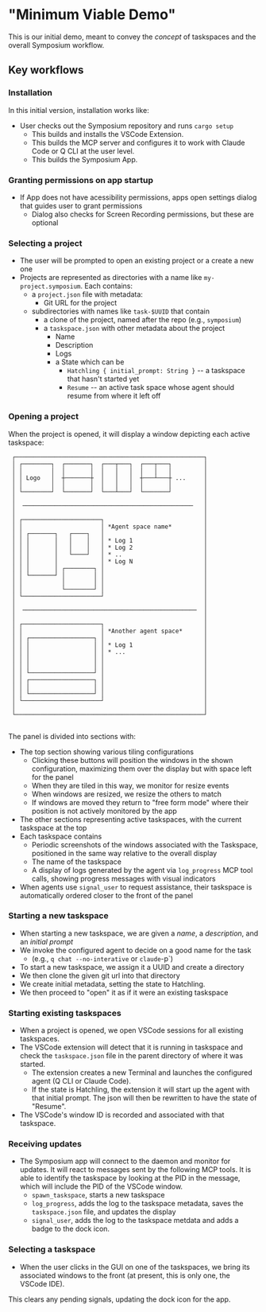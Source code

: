 # "Minimum Viable Demo"

This is our initial demo, meant to convey the *concept* of taskspaces and the overall Symposium workflow.

 ## Key workflows

### Installation

In this initial version, installation works like:

* User checks out the Symposium repository and runs `cargo setup`
    * This builds and installs the VSCode Extension.
    * This builds the MCP server and configures it to work with Claude Code or Q CLI at the user level.
    * This builds the Symposium App.
    
### Granting permissions on app startup

* If App does not have acessibility permissions, apps open settings dialog that guides user to grant permissions
    * Dialog also checks for Screen Recording permissions, but these are optional

### Selecting a project

* The user will be prompted to open an existing project or a create a new one
* Projects are represented as directories with a name like `my-project.symposium`. Each contains:
    * a `project.json` file with metadata:
        * Git URL for the project
    * subdirectories with names like `task-$UUID` that contain
        * a clone of the project, named after the repo (e.g., `symposium`)
        * a `taskspace.json` with other metadata about the project
            * Name
            * Description
            * Logs
            * a State which can be
                * `Hatchling { initial_prompt: String }` -- a taskspace that hasn't started yet
                * `Resume` -- an active task space whose agent should resume from where it left off

### Opening a project

When the project is opened, it will display a window depicting each active taskspace:

```                                                        
 ┌─────────────────────────────────────────────────────┐ 
 │ ┌────────┐  ┌───────┐  ┌───┬───┐  ┌───┬───┐         │ 
 │ │        │  │       │  │   │   │  │   │   │         │ 
 │ │ Logo   │  ┼───────┼  │   │   │  ┼───┴───┼ ...     │ 
 │ │        │  │       │  │   │   │  │       │         │ 
 │ └────────┘  └───────┘  └───┴───┘  └───────┘         │ 
 │                                                     │ 
 │  ────────────────────────────────────────────────   │ 
 │                                                     │ 
 │ ┌──────────────────────┐                            │ 
 │ │                      │ *Agent space name*         │ 
 │ │ ┌───────┐   ┌────┐   │                            │ 
 │ │ │       │   │    │   │ * Log 1                    │ 
 │ │ │       │   │    │   │ * Log 2                    │ 
 │ │ │       │   └────┘   │ * ..                       │ 
 │ │ │       │            │ * Log N                    │ 
 │ │ │       │ ┌────────┐ │                            │ 
 │ │ └───────┘ │        │ │                            │ 
 │ │           │        │ │                            │ 
 │ │           └────────┘ │                            │ 
 │ └──────────────────────┘                            │ 
 │                                                     │ 
 │  ─────────────────────────────────────────────────  │ 
 │                                                     │ 
 │ ┌──────────────────────┐                            │ 
 │ │                      │ *Another agent space*      │ 
 │ │ ┌──────────────────┐ │                            │ 
 │ │ │                  │ │ * Log 1                    │ 
 │ │ │                  │ │ * ...                      │ 
 │ │ │                  │ │                            │ 
 │ │ │                  │ │                            │ 
 │ │ └──────────────────┘ │                            │ 
 │ │ ┌──────────────────┐ │                            │ 
 │ │ │                  │ │                            │ 
 │ │ └──────────────────┘ │                            │ 
 │ └──────────────────────┘                            │ 
 │                                                     │ 
 └─────────────────────────────────────────────────────┘ 
                                                         
```

The panel is divided into sections with:

* The top section showing various tiling configurations
    * Clicking these buttons will position the windows in the shown configuration, maximizing them over the display but with space left for the panel
    * When they are tiled in this way, we monitor for resize events
    * When windows are resized, we resize the others to match
    * If windows are moved they return to "free form mode" where their position is not actively monitored by the app
* The other sections representing active taskspaces, with the current taskspace at the top
* Each taskspace contains
    * Periodic screenshots of the windows associated with the Taskspace, positioned in the same way relative to the overall display
    * The name of the taskspace  
    * A display of logs generated by the agent via `log_progress` MCP tool calls, showing progress messages with visual indicators
* When agents use `signal_user` to request assistance, their taskspace is automatically ordered closer to the front of the panel

### Starting a new taskspace

* When starting a new taskspace, we are given a *name*, a *description*, and an *initial prompt*
* We invoke the configured agent to decide on a good name for the task
    * (e.g., `q chat --no-interative` or `claude`-p`)
* To start a new taskspace, we assign it a UUID and create a directory
* We then clone the given git url into that directory
* We create initial metadata, setting the state to Hatchling.
* We then proceed to "open" it as if it were an existing taskspace

### Starting existing taskspaces

* When a project is opened, we open VSCode sessions for all existing taskspaces.
* The VSCode extension will detect that it is running in taskspace and check the `taskspace.json` file in the parent directory of where it was started.
    * The extension creates a new Terminal and launches the configured agent (Q CLI or Claude Code).
    * If the state is Hatchling, the extension it will start up the agent with that initial prompt. The json will then be rewritten to have the state of "Resume".
* The VSCode's window ID is recorded and associated with that taskspace.

### Receiving updates

* The Symposium app will connect to the daemon and monitor for updates. It will react to messages sent by the following MCP tools. It is able to identify the taskspace by looking at the PID in the message, which will include the PID of the VSCode window.
    * `spawn_taskspace`, starts a new taskspace
    * `log_progress`, adds the log to the taskspace metadata, saves the `taskspace.json` file, and updates the display
    * `signal_user`, adds the log to the taskspace metdata and adds a badge to the dock icon.

### Selecting a taskspace

* When the user clicks in the GUI on one of the taskspaces, we bring its associated windows to the front (at present, this is only one, the VSCode IDE).

This clears any pending signals, updating the dock icon for the app.

